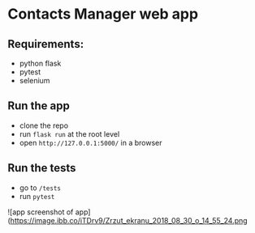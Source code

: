 # Contacts Manager web app

## Requirements:
- python flask
- pytest 
- selenium 

## Run the app
- clone the repo 
- run `flask run` at the root level
- open `http://127.0.0.1:5000/` in a browser

## Run the tests
- go to `/tests`
- run `pytest`

![app screenshot of app](https://image.ibb.co/iTDrv9/Zrzut_ekranu_2018_08_30_o_14_55_24.png
